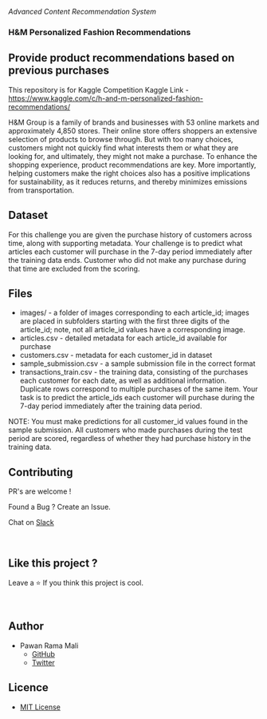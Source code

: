 *Advanced Content Recommendation System*

### H&M Personalized Fashion Recommendations
##  Provide product recommendations based on previous purchases

This repository is for Kaggle Competition 
Kaggle Link - https://www.kaggle.com/c/h-and-m-personalized-fashion-recommendations/

H&M Group is a family of brands and businesses with 53 online markets and approximately 4,850 stores. Their online store offers shoppers an extensive selection of products to browse through. But with too many choices, customers might not quickly find what interests them or what they are looking for, and ultimately, they might not make a purchase. To enhance the shopping experience, product recommendations are key. More importantly, helping customers make the right choices also has a positive implications for sustainability, as it reduces returns, and thereby minimizes emissions from transportation.

## Dataset 

For this challenge you are given the purchase history of customers across time, along with supporting metadata. Your challenge is to predict what articles each customer will purchase in the 7-day period immediately after the training data ends. Customer who did not make any purchase during that time are excluded from the scoring.

## Files

* images/ - a folder of images corresponding to each article_id; images are placed in subfolders starting with the first three digits of the article_id; note, not all article_id values have a corresponding image.
* articles.csv - detailed metadata for each article_id available for purchase
* customers.csv - metadata for each customer_id in dataset
* sample_submission.csv - a sample submission file in the correct format
* transactions_train.csv - the training data, consisting of the purchases each customer for each date, as well as additional information. Duplicate rows correspond to multiple purchases of the same item. Your task is to predict the article_ids each customer will purchase during the 7-day period immediately after the training data period.


NOTE: You must make predictions for all customer_id values found in the sample submission. All customers who made purchases during the test period are scored, regardless of whether they had purchase history in the training data.

## Contributing

PR's are welcome !

Found a Bug ? Create an Issue.

Chat on [Slack](https://join.slack.com/t/newworkspace-9gk8128/shared_invite/zt-w6xv6tzr-gbHlelZiLQocs_twNmOypg)

<br/>


## Like this project ?

Leave a ⭐ If you think this project is cool.

<br/>


## Author

* Pawan Rama Mali 
  * [GitHub](https://github.com/PawanRamaMali) 
  * [Twitter](https://twitter.com/PawanRamaMali) 


## Licence

* [MIT License](LICENSE)
